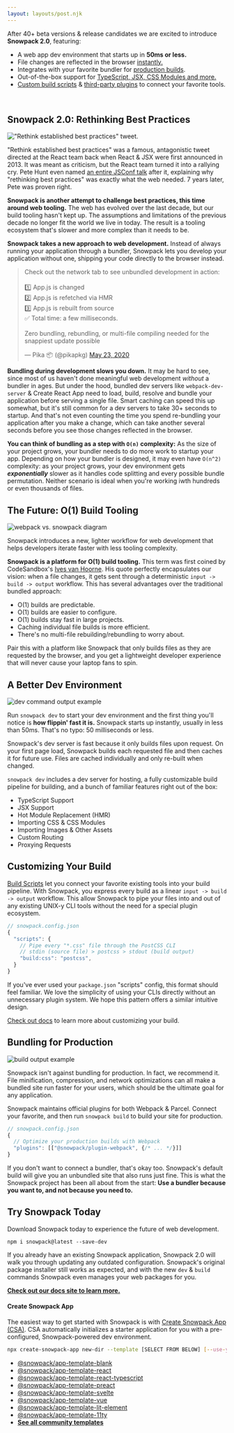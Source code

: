 ```yaml
---
layout: layouts/post.njk
---
```


After 40+ beta versions & release candidates we are excited to introduce **Snowpack 2.0**, featuring:

- A web app dev environment that starts up in **50ms or less.**
- File changes are reflected in the browser [instantly.](/#hot-module-replacement) 
- Integrates with your favorite bundler for [production builds](/#snowpack-build).
- Out-of-the-box support for [TypeScript, JSX, CSS Modules and more.](/#features)
- [Custom build scripts](/#build-scripts) & [third-party plugins](/#build-plugins) to connect your favorite tools.

<br/>

## Snowpack 2.0: Rethinking Best Practices

!["Rethink established best practices" tweet.](/img/react-snarky-tweet-2.png)

"Rethink established best practices" was a famous, antagonistic tweet directed at the React team back when React & JSX were first announced in 2013. It was meant as criticism, but the React team turned it into a rallying cry. Pete Hunt even named [an entire JSConf talk](https://www.youtube.com/watch?v=DgVS-zXgMTk) after it, explaining why "rethinking best practices" was exactly what the web needed. 7 years later, Pete was proven right.

**Snowpack is another attempt to challenge best practices, this time around web tooling.** The web has evolved over the last decade, but our build tooling hasn't kept up. The assumptions and limitations of the previous decade no longer fit the world we live in today. The result is a tooling ecosystem that's slower and more complex than it needs to be.

**Snowpack takes a new approach to web development.** Instead of always running your application through a bundler, Snowpack lets you develop your application without one, shipping your code directly to the browser instead.

<blockquote class="twitter-tweet" data-conversation="none" data-dnt="true"><p lang="en" dir="ltr">Check out the network tab to see unbundled development in action:<br><br>1️⃣ App.js is changed<br>2️⃣ App.js is refetched via HMR<br>3️⃣ App.js is rebuilt from source<br>✅ Total time: a few milliseconds. <br><br>Zero bundling, rebundling, or multi-file compiling needed for the snappiest update possible</p>&mdash; Pika 📦 (@pikapkg) <a href="https://twitter.com/pikapkg/status/1264245654970232832?ref_src=twsrc%5Etfw">May 23, 2020</a></blockquote> <script async src="https://platform.twitter.com/widgets.js" charset="utf-8"></script>

**Bundling during development slows you down.**  It may be hard to see, since most of us haven't done meaningful web development *without* a bundler in ages. But under the hood, bundled dev servers like `webpack-dev-server` & Create React App need to load, build, resolve and bundle your application before serving a single file. Smart caching can speed this up somewhat, but it's still common for a dev servers to take 30+ seconds to startup. And that's not even counting the time you spend re-bundling your application after you make a change, which can take another several seconds before you see those changes reflected in the browser.

**You can think of bundling as a step with `O(n)` complexity:** As the size of your project grows, your bundler needs to do more work to startup your app. Depending on how your bundler is designed, it may even have `O(n^2)` complexity: as your project grows, your dev environment gets ***exponentially*** slower as it handles code splitting and every possible bundle permutation. Neither scenario is ideal when you're working iwth hundreds or even thousands of files. 

## The Future: O(1) Build Tooling

![webpack vs. snowpack diagram](/img/snowpack-unbundled-example-3.png)

Snowpack introduces a new, lighter workflow for web development that helps developers iterate faster with less tooling complexity.

**Snowpack is a platform for O(1) build tooling.**  This term was first coined by CodeSandbox's [Ives van Hoorne](https://www.youtube.com/watch?v=Yu9zcJJ4Uz0). His quote perfectly encapsulates our vision: when a file changes, it gets sent through a deterministic `input -> build -> output` workflow. This has several advantages over the traditional bundled approach:

- O(1) builds are predictable.
- O(1) builds are easier to configure.
- O(1) builds stay fast in large projects.
- Caching individual file builds is more efficient.
- There's no multi-file rebuilding/rebundling to worry about.

Pair this with a platform like Snowpack that only builds files as they are requested by the browser, and you get a lightweight developer experience that will never cause your laptop fans to spin.


## A Better Dev Environment

![dev command output example](/img/snowpack-dev-startup-2.png)

Run `snowpack dev` to start your dev environment and the first thing you'll notice is **how flippin' fast it is.** Snowpack starts up instantly, usually in less than 50ms. That's no typo: 50 milliseconds or less.

Snowpack's dev server is fast because it only builds files upon request. On your first page load, Snowpack builds each requested file and then caches it for future use. Files are cached individually and only re-built when changed.

`snowpack dev` includes a dev server for hosting, a fully customizable build pipeline for building, and a bunch of familiar features right out of the box:

- TypeScript Support
- JSX Support
- Hot Module Replacement (HMR)
- Importing CSS & CSS Modules
- Importing Images & Other Assets
- Custom Routing
- Proxying Requests


## Customizing Your Build

[Build Scripts](/#build-scripts) let you connect your favorite existing tools into your build pipeline. With Snowpack, you express every build as a linear `input -> build -> output` workflow. This allow Snowpack to pipe your files into and out of any existing UNIX-y CLI tools without the need for a special plugin ecosystem.


```js
// snowpack.config.json
{
  "scripts": {
    // Pipe every "*.css" file through the PostCSS CLI
    // stdin (source file) > postcss > stdout (build output)
    "build:css": "postcss",
  }
}
```

If you've ever used your `package.json` "scripts" config, this format should feel familiar. We love the simplicity of using your CLIs directly without an unnecessary plugin system. We hope this pattern offers a similar intuitive design.

[Check out docs](/#build-scripts) to learn more about customizing your build.


## Bundling for Production

![build output example](/img/snowpack-build-example.png)

Snowpack isn't against bundling for production. In fact, we recommend it. File minification, compression, and network optimizations can all make a bundled site run faster for your users, which should be the ultimate goal for any application. 

Snowpack maintains official plugins for both Webpack & Parcel. Connect your favorite, and then run `snowpack build` to build your site for production. 

```js
// snowpack.config.json
{
  // Optimize your production builds with Webpack
  "plugins": [["@snowpack/plugin-webpack", {/* ... */}]]
}
```

If you don't want to connect a bundler, that's okay too. Snowpack's default build will give you an unbundled site that also runs just fine. This is what the Snowpack project has been all about from the start: **Use a bundler because you want to, and not because you need to.**


## Try Snowpack Today

Download Snowpack today to experience the future of web development.

```
npm i snowpack@latest --save-dev
```

If you already have an existing Snowpack application, Snowpack 2.0 will walk you through updating any outdated configuration. Snowpack's original package installer still works as expected, and with the new `dev` & `build` commands Snowpack even manages your web packages for you.

**[Check out our docs site to learn more.](https://www.snowpack.dev/)**

#### Create Snowpack App

The easiest way to get started with Snowpack is with [Create Snowpack App (CSA)](https://github.com/pikapkg/create-snowpack-app). CSA automatically initializes a starter application for you with a pre-configured, Snowpack-powered dev environment. 

``` bash
npx create-snowpack-app new-dir --template [SELECT FROM BELOW] [--use-yarn]
```


- [@snowpack/app-template-blank](https://github.com/pikapkg/create-snowpack-app/tree/master/templates/app-template-blank)
- [@snowpack/app-template-react](https://github.com/pikapkg/create-snowpack-app/tree/master/templates/app-template-react)
- [@snowpack/app-template-react-typescript](https://github.com/pikapkg/create-snowpack-app/tree/master/templates/app-template-react-typescript)
- [@snowpack/app-template-preact](https://github.com/pikapkg/create-snowpack-app/tree/master/templates/app-template-preact)
- [@snowpack/app-template-svelte](https://github.com/pikapkg/create-snowpack-app/tree/master/templates/app-template-svelte)
- [@snowpack/app-template-vue](https://github.com/pikapkg/create-snowpack-app/tree/master/templates/app-template-vue)
- [@snowpack/app-template-lit-element](https://github.com/pikapkg/create-snowpack-app/tree/master/templates/app-template-lit-element)
- [@snowpack/app-template-11ty](https://github.com/pikapkg/create-snowpack-app/tree/master/templates/app-template-11ty)
- **[See all community templates](https://github.com/pikapkg/create-snowpack-app)**

